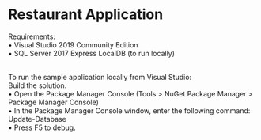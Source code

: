# Restaurant Application 

Requirements:<br>
•	Visual Studio 2019 Community Edition<br>
•	SQL Server 2017 Express LocalDB (to run locally)<br><br>

To run the sample application locally from Visual Studio:<br>
Build the solution.<br>
•	Open the Package Manager Console (Tools > NuGet Package Manager > Package Manager Console)<br>
•	In the Package Manager Console window, enter the following command: Update-Database<br>
•	Press F5 to debug.<br>

